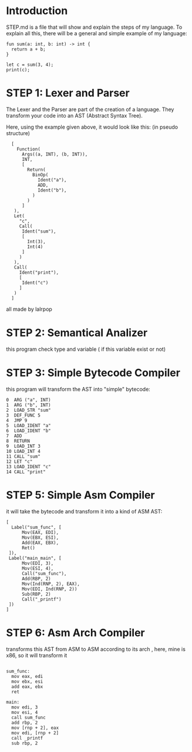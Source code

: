 
# Introduction

STEP.md is a file that will show and explain the steps of my language. To explain all this, there will be a general and simple example of my language:
```
fun sum(a: int, b: int) -> int {
  return a + b;
}

let c = sum(3, 4);
print(c);
``` 

# STEP 1: Lexer and Parser

The Lexer and the Parser are part of the creation of a language. They transform your code into an AST (Abstract Syntax Tree).

Here, using the example given above, it would look like this:
(in pseudo structure)
```
  [
    Function(
      Args((a, INT), (b, INT)),
      INT,
      [
        Return(
          BinOp(
            Ident("a"),
            ADD,
            Ident("b"),
          )
        )
      ]
   ),
   Let(
     "c",
     Call(
      Ident("sum"),
      [
        Int(3),
        Int(4)
      ]
     )
   ),
   Call(
     Ident("print"),
     [
      Ident("c")
     ]
   )
  ]
```

all made by lalrpop

# STEP 2: Semantical Analizer
this program check type and variable ( if this variable exist or not)

# STEP 3: Simple Bytecode Compiler  

this program will transform the AST into "simple" bytecode:
```
0  ARG ("a", INT)
1  ARG ("b", INT)
2  LOAD_STR "sum"
3  DEF_FUNC 5
4  JMP 9
5  LOAD_IDENT "a"
6  LOAD_IDENT "b"
7  ADD 
8  RETURN
9  LOAD_INT 3
10 LOAD_INT 4
11 CALL "sum"
12 LET "c"
13 LOAD_IDENT "c"
14 CALL "print"
```

# STEP 5: Simple Asm Compiler

it will take the bytecode and transform it into a kind of ASM AST:

```
[
  Label("sum_func", [ 
      Mov(EAX, EDI),
      Mov(EBX, ESI),
      Add(EAX, EBX),
      Ret()
 ]),
 Label("main_main", [
      Mov(EDI, 3),
      Mov(ESI, 4),
      Call("sum_func"),
      Add(RBP, 2)
      Mov(Ind(RNP, 2), EAX),
      Mov(EDI, Ind(RNP, 2))
      Sub(RBP, 2)
      Call("_printf")
 ])
]
```

# STEP 6: Asm Arch Compiler

transforms this AST from ASM to ASM according to its arch , here, mine is x86, so it will transform it

```

sum_func:
  mov eax, edi
  mov ebx, esi
  add eax, ebx
  ret
  
main:
  mov edi, 3
  mov esi, 4
  call sum_func
  add rbp, 2
  mov [rnp + 2], eax
  mov edi, [rnp + 2]
  call _printf
  sub rbp, 2
  
```

